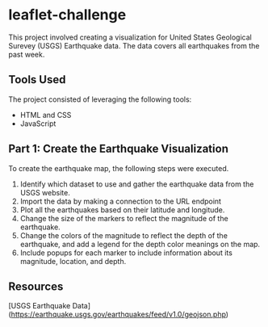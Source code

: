 # leaflet-challenge

This project involved creating a visualization for United States Geological Surevey (USGS) Earthquake data. The data covers all earthquakes from the past week. 

## Tools Used
The project consisted of leveraging the following tools:
- HTML and CSS
- JavaScript

## Part 1: Create the Earthquake Visualization
To create the earthquake map, the following steps were executed.

1. Identify which dataset to use and gather the earthquake data from the USGS website. 
2. Import the data by making a connection to the URL endpoint
3. Plot all the earthquakes based on their latitude and longitude. 
4. Change the size of the markers to reflect the magnitude of the earthquake. 
5. Change the colors of the magnitude to reflect the depth of the earthquake, and add a legend for the depth color meanings on the map. 
6. Include popups for each marker to include information about its magnitude, location, and depth. 

## Resources
[USGS Earthquake Data] (https://earthquake.usgs.gov/earthquakes/feed/v1.0/geojson.php)